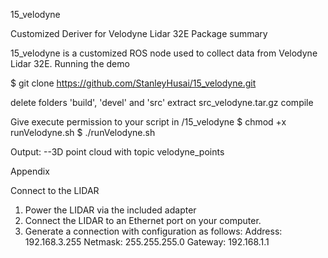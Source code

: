15_velodyne

Customized Deriver for Velodyne Lidar 32E
Package summary

15_velodyne is a customized ROS node used to collect data from Velodyne Lidar 32E.
Running the demo

$ git clone https://github.com/StanleyHusai/15_velodyne.git

delete folders 'build', 'devel' and 'src'
extract src_velodyne.tar.gz
compile

Give execute permission to your script in /15_velodyne
$ chmod +x runVelodyne.sh
$ ./runVelodyne.sh

Output:
--3D point cloud with topic velodyne_points

Appendix

Connect to the LIDAR

1. Power the LIDAR via the included adapter
2. Connect the LIDAR to an Ethernet port on your computer.
3. Generate a connection with configuration as follows:
    Address: 192.168.3.255
    Netmask: 255.255.255.0
    Gateway: 192.168.1.1

